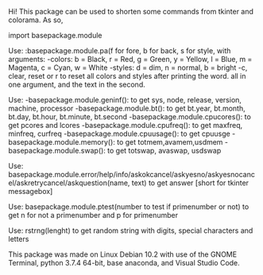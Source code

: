 Hi!
This package can be used to shorten some commands from tkinter and colorama.
As so, 

import basepackage.module


Use:
:basepackage.module.pa(f for fore, b for back, s for style, with arguments:
-colors: b = Black, r = Red, g = Green, y = Yellow, l = Blue, m = Magenta, c = Cyan, w = White
-styles: d = dim, n = normal, b = bright
-c, clear, reset or r to reset all colors and styles after printing the word.
all in one argument, and the text in the second.

Use:
-basepackage.module.geninf(): to get sys, node, release, version, machine, processor
-basepackage.module.bt(): to get bt.year, bt.month, bt.day, bt.hour, bt.minute, bt.second
-basepackage.module.cpucores(): to get pcores and lcores
-basepackage.module.cpufreq(): to get maxfreq, minfreq, curfreq
-basepackage.module.cpuusage(): to get cpuusge
-basepackage.module.memory(): to get totmem,avamem,usdmem
-basepackage.module.swap(): to get totswap, avaswap, usdswap

Use:
basepackage.module.error/help/info/askokcancel/askyesno/askyesnocancel/askretrycancel/askquestion(name, text)
to get answer [short for tkinter messagebox]

Use:
basepackage.module.ptest(number to test if primenumber or not)
to get n for not a primenumber and p for primenumber

Use:
rstrng(lenght)
to get random string with digits, special characters and letters

This package was made on Linux Debian 10.2 with use of the GNOME Terminal, python 3.7.4 64-bit, base anaconda, and Visual Studio Code.